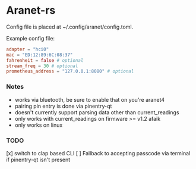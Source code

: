 # Aranet-rs

Config file is placed at ~/.config/aranet/config.toml.

Example config file:
```toml
adapter = "hci0"
mac = "ED:12:89:6C:08:37"
fahrenheit = false # optional
stream_freq = 30 # optional
prometheus_address = "127.0.0.1:8080" # optional
```

### Notes

* works via bluetooth, be sure to enable that on you're aranet4
* pairing pin entry is done via pinentry-qt
* doesn't currently support parsing data other than current_readings
* only works with current_readings on firmware >= v1.2 afaik
* only works on linux

### TODO

[x] switch to clap based CLI
[ ] Fallback to accepting passcode via terminal if pinentry-qt isn't present

